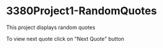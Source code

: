 # 3380Project1-RandomQuotes

This project displays random quotes

To view next quote click on "Next Quote" button
